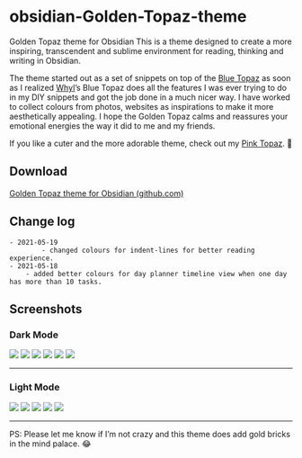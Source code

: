 # obsidian-Golden-Topaz-theme
Golden Topaz theme for Obsidian
This is a theme designed to create a more inspiring, transcendent and sublime environment for reading, thinking and writing in Obsidian.

The theme started out as a set of snippets on top of the [Blue Topaz](https://forum.obsidian.md/t/theme-blue-topaz-v2-4-updated-20210403-for-v0-11-12/6425) as soon as I realized [WhyI](https://forum.obsidian.md/u/whyI)’s Blue Topaz does all the features I was ever trying to do in my DIY snippets and got the job done in a much nicer way. I have worked to collect colours from photos, websites as inspirations to make it more aesthetically appealing. I hope the Golden Topaz calms and reassures your emotional energies the way it did to me and my friends.

If you like a cuter and the more adorable theme, check out my [Pink Topaz](https://forum.obsidian.md/t/pink-topaz-theme-for-flowers-and-sweetness/18451). :smiling_face_with_three_hearts:

## Download
[ Golden Topaz theme for Obsidian (github.com)](https://github.com/shaggyfeng/obsidian-Golden-Topaz-theme)

## Change log

```
- 2021-05-19
        - changed colours for indent-lines for better reading experience.   
- 2021-05-18 
	- added better colours for day planner timeline view when one day has more than 10 tasks.
```
## Screenshots
### Dark Mode
![](https://forum.obsidian.md/uploads/default/optimized/2X/1/19eae05fbdfa11e41a98130827f589e25d08d905_2_1035x582.png) 
![](https://forum.obsidian.md/uploads/default/optimized/2X/4/46689b26424b67818aa8501875e4f1ec7877e00e_2_1035x582.png) 
![](https://forum.obsidian.md/uploads/default/optimized/2X/d/d95a4322a20585805744459a28783f5f5f8edef5_2_1035x582.png) 
![](https://forum.obsidian.md/uploads/default/optimized/2X/2/2b1cc41f68286e61a02c6c679cf41e22a0f6a5df_2_1035x582.png) 
![](https://forum.obsidian.md/uploads/default/optimized/2X/c/ca2a6fb027b02672c4a76a920bbc8369dae5c62b_2_1035x582.png) 
![](https://forum.obsidian.md/uploads/default/optimized/2X/c/c10c632300d435c1321974164731325b00e9aac0_2_1035x582.png) 
***
### Light Mode
![](https://forum.obsidian.md/uploads/default/optimized/2X/9/90da263fcec648189e9de0fa53cc09a447e41b89_2_1035x582.png) 
![](https://forum.obsidian.md/uploads/default/optimized/2X/0/093f91730e30efc554d85fdf1658d01aaaf7a72b_2_1035x582.png) 
![](https://forum.obsidian.md/uploads/default/optimized/2X/9/94b0d5401d18ca758f2fde49ac49ee89d0f97a49_2_1035x582.png) 
![](https://forum.obsidian.md/uploads/default/optimized/2X/e/e7d65604eb2fbef3dee81b49708c092b7f4f315d_2_1035x582.png) 
![](https://forum.obsidian.md/uploads/default/optimized/2X/7/7466700e613602f16ff48673430f667692c95482_2_1035x582.png) 
***
PS:  Please let me know if I’m not crazy and this theme does add gold bricks in the mind palace. :joy:
